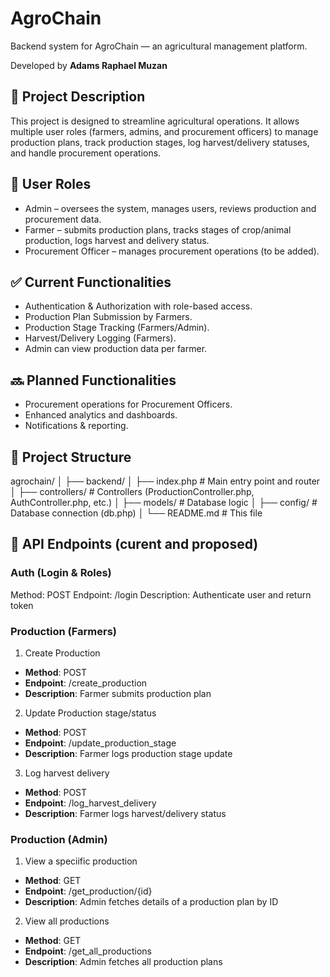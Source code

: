 # AgroChain

Backend system for AgroChain — an agricultural management platform.

Developed by **Adams Raphael Muzan**

## 📄 Project Description
This project is designed to streamline agricultural operations. It allows multiple user roles (farmers, admins, and procurement officers) to manage production plans, track production stages, log harvest/delivery statuses, and handle procurement operations.

## 👥 User Roles
- Admin – oversees the system, manages users, reviews production and procurement data.
- Farmer – submits production plans, tracks stages of crop/animal production, logs harvest and delivery status.
- Procurement Officer – manages procurement operations (to be added).

## ✅ Current Functionalities
- Authentication & Authorization with role-based access.
- Production Plan Submission by Farmers.
- Production Stage Tracking (Farmers/Admin).
- Harvest/Delivery Logging (Farmers).
- Admin can view production data per farmer.

## 🔜 Planned Functionalities
- Procurement operations for Procurement Officers.
- Enhanced analytics and dashboards.
- Notifications & reporting.

## 📁 Project Structure
agrochain/
│
├── backend/
│   ├── index.php                # Main entry point and router
│   ├── controllers/             # Controllers (ProductionController.php, AuthController.php, etc.)
│   ├── models/                  # Database logic
│   ├── config/                  # Database connection (db.php)
│
└── README.md                    # This file

## 🔗 API Endpoints (curent and proposed)
### Auth (Login & Roles)
Method: POST
Endpoint: /login
Description: Authenticate user and return token
		
### Production (Farmers)
1. Create Production
- **Method**:	POST
- **Endpoint**:	/create_production
- **Description**: Farmer submits production plan
		
2. Update Production stage/status   
- **Method**:	POST
- **Endpoint**:	/update_production_stage
- **Description**: Farmer logs production stage update

3. Log harvest delivery
- **Method**:	POST
- **Endpoint**: /log_harvest_delivery
- **Description**: Farmer logs harvest/delivery status

### Production (Admin)
1. View a speciific production
- **Method**:	GET
- **Endpoint**:	/get_production/{id}
- **Description**: Admin fetches details of a production plan by ID

2. View all productions	
- **Method**:	GET
- **Endpoint**:	/get_all_productions
- **Description**: Admin fetches all production plans		
